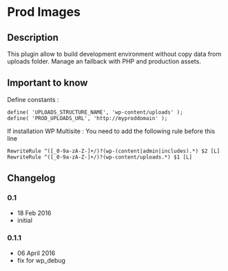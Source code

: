 # Prod Images #

## Description ##

This plugin allow to build development environment without copy data from uploads folder. Manage an failback with PHP and production assets.

## Important to know ##

Define constants :
```
define( 'UPLOADS_STRUCTURE_NAME', 'wp-content/uploads' );
define( 'PROD_UPLOADS_URL', 'http://myproddomain' );
```

If installation WP Multisite :
You need to add the following rule before this line 
```
RewriteRule ^([_0-9a-zA-Z-]+/)?(wp-(content|admin|includes).*) $2 [L]
RewriteRule ^([_0-9a-zA-Z-]+/)?(wp-content/uploads.*) $1 [L]
```

## Changelog ##

### 0.1
* 18 Feb 2016
* initial

### 0.1.1
* 06 April 2016
* fix for wp_debug
